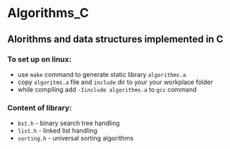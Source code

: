 # Algorithms_C
## Alorithms and data structures implemented in C
### To set up on linux:
* use `make` command to generate static library `algorithms.a`
* copy `algoritms.a` file and `include` dir to your your workplace folder
* while compiling add `-Iinclude algorithms.a` to `gcc` command
### Content of library:
* `bst.h` - binary search tree handling 
* `list.h` - linked list handling
* `sorting.h` - universal sorting algorithms
